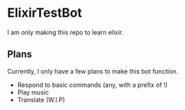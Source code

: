 # ElixirTestBot

I am only making this repo to learn elixir.

## Plans

Currently, I only have a few plans to make this bot function.

* Respond to basic commands (any, with a prefix of !)
* Play music
* Translate (W.I.P)